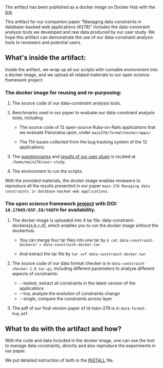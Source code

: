 The artifact has been published as a docker image on Docker Hub with the [link](http://bit.ly/docker-image-278).  

This artifact for our companion paper “Managing data constraints in database-backed web applications (#278)” includes the data-constraint analysis tools we developed and raw data produced by our user study. 
We hope this artifact can demonstrate the use of our data-constraint analysis tools to reviewers and potential users.


## What's inside the artifact:

Inside the artifact, we wrap up all our scripts with runnable environment into a docker image, and we upload all related materials to our open science framework project:

### The docker image for  reusing and re-purposing:

  1. The source code of our data-constraint analysis tools.

  2. Benchmarks used in our paper to evaluate our data-constraint analysis tools, including

     * The source code of 12 open-source Ruby-on-Rails applications that we evaluate Panorama upon, under `main278/formatchecker/apps/`

     * The 114 issues collected from the bug tracking system of the 12 applications.

  3. The [questionnaires](http://bit.ly/user-questionnaire) and [results of our user study](http://bit.ly/error-message-user-study) is located at `/home/main278/user-study`.
  
  4. The environment to run the scripts. 

  With the provided materials, the docker image enables reviewers to reproduce all the results presented in our paper `main-278 Managing data constraints in database-backed web applications`. 
  
### The open science framework [project](https://osf.io/yaefh/) with DOI: `10.17605/OSF.IO/YAEFH`  for availability.

  1. The docker image is uploaded into 4 tar file: data-constraint-dockera[a,b,c,d], which enables you to run the docker image without the dockerhub.

     * You can merge four tar files into one tar by `$ cat data-constraint-dockera* > data-constraint-docker.tar`

     * And extract the tar file by `tar xvf data-constraint-docker.tar`.
   

  2. The source code of our data format checker is in `data-constraint-checker-1.0.tar.gz`, including different parameters to analyze different aspects of constraints:

     * --lastest, extract all constraints in the latest version of the applications
     * --tva, analyze the evolution of constraints change
     * --single, compare the constraints across layer 
  
  3. The pdf of our final version paper of id main-278 is in `data-format-bug.pdf`. 
  
  

## What to do with the artifact and how?

With the code and data included in the docker image, one can use the tool to manage data constraints, directly and also reproduce the experiments in our paper. 

We put detailed instruction of both in the [INSTALL](https://github.com/manageconstraints/rose6icse/blob/master/submissions/available/junwenyang/README.md) file. 
